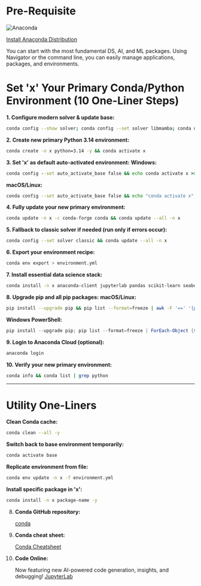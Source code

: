 # Pre-Requisite

![Anaconda](https://www.anaconda.com/wp-content/uploads/2022/12/anaconda_secondary_logo.svg)

[Install Anaconda Distribution](https://www.anaconda.com/download/success)

You can start with the most fundamental DS, AI, and ML packages. Using Navigator or the command line, you can easily manage applications, packages, and environments.


# Set 'x' Your Primary Conda/Python Environment (10 One-Liner Steps)

**1. Configure modern solver & update base:**
```bash
conda config --show solver; conda config --set solver libmamba; conda update -n base -c conda-forge conda; conda config --add channels conda-forge; conda update --all -n base
```

**2. Create new primary Python 3.14 environment:**
```bash
conda create -n x python=3.14 -y && conda activate x
```

**3. Set 'x' as default auto-activated environment:**
**Windows:**
```cmd
conda config --set auto_activate_base false && echo conda activate x >> %USERPROFILE%\.condarc
```
**macOS/Linux:**
```bash
conda config --set auto_activate_base false && echo "conda activate x" >> ~/.bashrc && source ~/.bashrc
```

**4. Fully update your new primary environment:**
```bash
conda update -n x -c conda-forge conda && conda update --all -n x
```

**5. Fallback to classic solver if needed (run only if errors occur):**
```bash
conda config --set solver classic && conda update --all -n x
```

**6. Export your environment recipe:**
```bash
conda env export > environment.yml
```

**7. Install essential data science stack:**
```bash
conda install -n x anaconda-client jupyterlab pandas scikit-learn seaborn -y
```

**8. Upgrade pip and all pip packages:**
**macOS/Linux:**
```bash
pip install --upgrade pip && pip list --format=freeze | awk -F '==' '{print $1}' | xargs -n1 pip install -U
```
**Windows PowerShell:**
```powershell
pip install --upgrade pip; pip list --format=freeze | ForEach-Object {$_.Split('==')[0]} | ForEach-Object {pip install -U $_}
```

**9. Login to Anaconda Cloud (optional):**
```bash
anaconda login
```

**10. Verify your new primary environment:**
```bash
conda info && conda list | grep python
```

---

# Utility One-Liners

**Clean Conda cache:**
```bash
conda clean --all -y
```

**Switch back to base environment temporarily:**
```bash
conda activate base
```

**Replicate environment from file:**
```bash
conda env update -n x -f environment.yml
```

**Install specific package in 'x':**
```bash
conda install -n x package-name -y
```

8. **Conda GitHub repository:**

   [conda](https://github.com/conda/conda)

9. **Conda cheat sheet:**

   [Conda Cheatsheet](https://docs.conda.io/projects/conda/en/latest/_downloads/843d9e0198f2a193a3484886fa28163c/conda-cheatsheet.pdf)

10. **Code Online:**

    Now featuring new AI-powered code generation, insights, and debugging! [JupyterLab](https://nb.anaconda.cloud)
